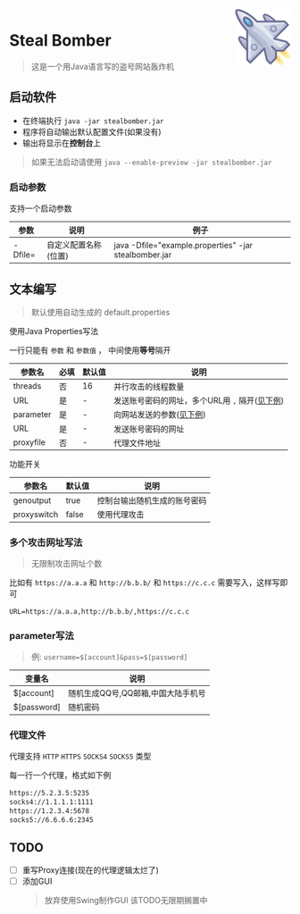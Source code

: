 <img src="logo.png" alt="logo" width="100" height="100" align="right" />

# Steal Bomber

> 这是一个用Java语言写的盗号网站轰炸机

## 启动软件

- 在终端执行 `java -jar stealbomber.jar`
- 程序将自动输出默认配置文件(如果没有)
- 输出将显示在**控制台**上

> 如果无法启动请使用 `java --enable-preview -jar stealbomber.jar`

### 启动参数

支持一个启动参数

| 参数 | 说明 | 例子 |
| --- | --- | --- |
| -Dfile= | 自定义配置名称(位置) | java -Dfile="example.properties" -jar stealbomber.jar |

## 文本编写

> 默认使用自动生成的 default.properties

使用Java Properties写法

一行只能有 `参数` 和 `参数值` ， 中间使用**等号**隔开

| 参数名 | 必填 | 默认值 | 说明 |
| --- | --- | --- | --- |
| threads | 否 | 16 | 并行攻击的线程数量 |
| URL | 是 | - | 发送账号密码的网址，多个URL用 `,` 隔开([见下例](#多个攻击网址写法)) |
| parameter | 是 | - | 向网站发送的参数([见下例](#parameter写法)) |
| URL | 是 | - | 发送账号密码的网址 |
| proxyfile | 否 | - | 代理文件地址 |

功能开关

| 参数名 | 默认值 | 说明 |
| --- | --- | --- |
| genoutput | true | 控制台输出随机生成的账号密码 |
| proxyswitch | false | 使用代理攻击 |


### 多个攻击网址写法

> 无限制攻击网址个数

比如有 `https://a.a.a` 和 `http://b.b.b/` 和 `https://c.c.c` 需要写入，这样写即可

```
URL=https://a.a.a,http://b.b.b/,https://c.c.c
```

### parameter写法

> 例: `username=$[account]&pass=$[password]`

| 变量名 | 说明 |
| --- | --- |
| $[account] | 随机生成QQ号,QQ邮箱,中国大陆手机号 |
| $[password] | 随机密码 |

### 代理文件

代理支持 `HTTP` `HTTPS` `SOCKS4` `SOCKS5` 类型

每一行一个代理，格式如下例

```
https://5.2.3.5:5235
socks4://1.1.1.1:1111
https://1.2.3.4:5678
socks5://6.6.6.6:2345
```

## TODO

- [ ] 重写Proxy连接(现在的代理逻辑太烂了)
- [ ] 添加GUI
  > 放弃使用Swing制作GUI 该TODO无限期搁置中
